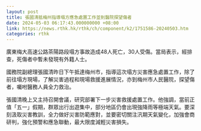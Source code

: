 ```yaml
---
layout: post
title: 張國清抵梅州指導塌方應急處置工作並到醫院探望傷者
date: 2024-05-03 06:17:43.000000000 +08:00
link: https://news.rthk.hk/rthk/ch/component/k2/1751586-20240503.htm
categories: rthk
---
```


廣東梅大高速公路茶陽路段塌方事故造成48人死亡，30人受傷。當局表示，經排查，死傷者中暫未發現有外籍人士。

國務院副總理張國清昨日下午抵達梅州市，指導這次塌方災害應急處置工作，除了前往塌方現場，了解災害過程和現場救援進展情況，亦到梅州市人民醫院，探望傷者，囑咐醫務人員全力救治。

張國清晚上又主持召開會議，研究部署下一步災害救援處置工作。他強調，當前正值「五一」假期，群眾出行出遊集中，部分地區仍會出現強降雨等極端天氣。要深刻汲取災害教訓，全力做好災害防範應對，並要密切關注汛期天氣變化，加強會商研判，強化預警和應急聯動，最大限度減輕災害損失。
